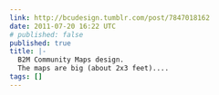 ```yaml
---
link: http://bcudesign.tumblr.com/post/7847018162
date: 2011-07-20 16:22 UTC
# published: false
published: true
title: |-
  B2M Community Maps design.
  The maps are big (about 2x3 feet)....
tags: []
---
```



